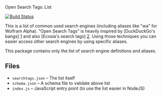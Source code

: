 Open Search Tags: List

[![Build Status](https://travis-ci.org/searchtags/searchtags.svg?branch=master)](https://travis-ci.org/searchtags/searchtags)

This is a list of common used search engines (including aliases like "wa" for Wolfram Alpha).
"Open Search Tags" is heavily inspired by [DuckDuckGo's bangs] [1] and also [Ecosia's search tags] [2].
Using those techniques you can easier access other search engines by using specific aliases.

This package contains only the list of search engine definitions and aliases.

## Files

* `searchtags.json` – The list itself
* `schema.json` – A schema file to validate above list
* `index.js` – JavaScript entry point (to use the list easier in NodeJS)

[1]: https://duckduckgo.com/bang  "DuckDuckGo's bangs"
[2]: https://ecosia.zendesk.com/hc/en-us/articles/201657321-What-are-search-tags- "Ecosia search tags"
